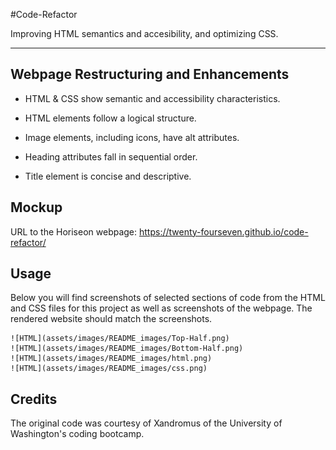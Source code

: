 #Code-Refactor

Improving HTML semantics and accesibility, and optimizing CSS.

---

## Webpage Restructuring and Enhancements

- HTML & CSS show semantic and accessibility characteristics.

- HTML elements follow a logical structure.

- Image elements, including icons, have alt attributes.

- Heading attributes fall in sequential order.

- Title element is concise and descriptive.

## Mockup

URL to the Horiseon webpage: https://twenty-fourseven.github.io/code-refactor/

## Usage

Below you will find screenshots of selected sections of code from the HTML and CSS files for this project as well as screenshots of the webpage. The rendered website should match the screenshots.

    ![HTML](assets/images/README_images/Top-Half.png)
    ![HTML](assets/images/README_images/Bottom-Half.png)
    ![HTML](assets/images/README_images/html.png)
    ![HTML](assets/images/README_images/css.png)

## Credits

The original code was courtesy of Xandromus of the University of Washington's coding bootcamp.
